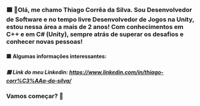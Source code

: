 ### 🟩 🎯Olá, me chamo Thiago Corrêa da Silva. Sou Desenvolvedor de Software e no tempo livre Desenvolvedor de Jogos na Unity, estou nessa área a mais de 2 anos! Com conhecimentos em C++ e em C# (Unity), sempre atrás de superar os desafios e conhecer novas pessoas!

#### 🟩 Algumas informações interessantes:
##### 🟩 Link do meu Linkedin: https://www.linkedin.com/in/thiago-corr%C3%AAa-da-silva/

### Vamos começar? 👋
